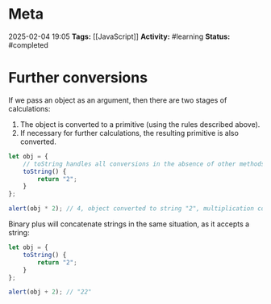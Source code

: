 # Meta
2025-02-04 19:05
**Tags:** [[JavaScript]]
**Activity:** #learning 
**Status:** #completed 

# Further conversions

If we pass an object as an argument, then there are two stages of calculations:
1. The object is converted to a primitive (using the rules described above).
2. If necessary for further calculations, the resulting primitive is also converted.

```JavaScript title:example.js
let obj = {
	// toString handles all conversions in the absence of other methods
	toString() {
		return "2";
	}
};

alert(obj * 2); // 4, object converted to string "2", multiplication coerced it into a number
```

Binary plus will concatenate strings in the same situation, as it accepts a string:
```JavaScript title:example.js
let obj = {
	toString() {
		return "2";
	}
};

alert(obj + 2); // "22"
```